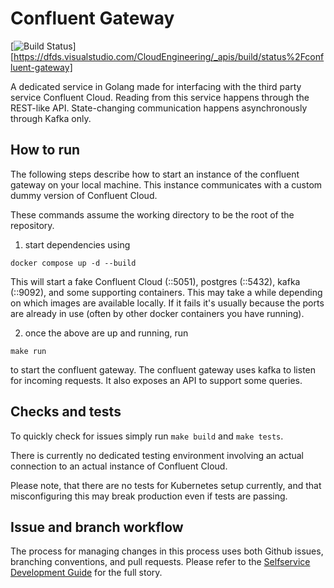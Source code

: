 # Confluent Gateway
[![Build Status](https://dfds.visualstudio.com/CloudEngineering/_apis/build/status%2Fconfluent-gateway)][https://dfds.visualstudio.com/CloudEngineering/_apis/build/status%2Fconfluent-gateway]

A dedicated service in Golang made for interfacing with the third party service Confluent Cloud.
Reading from this service happens through the REST-like API.
State-changing communication happens asynchronously through Kafka only.

## How to run
The following steps describe how to start an instance of the confluent gateway on your local machine.
This instance communicates with a custom dummy version of Confluent Cloud.

These commands assume the working directory to be the root of the repository.

1. start dependencies using
```
docker compose up -d --build
```

This will start a fake Confluent Cloud (::5051), postgres (::5432), kafka (::9092), and some supporting containers.
This may take a while depending on which images are available locally.
If it fails it's usually because the ports are already in use (often by other docker containers you have running).


2. once the above are up and running, run
```
make run
```
to start the confluent gateway.
The confluent gateway uses kafka to listen for incoming requests. It also exposes an API to support some queries.

## Checks and tests
To quickly check for issues simply run ```make build``` and ```make tests```.

There is currently no dedicated testing environment involving an actual connection to an actual instance of Confluent Cloud.

Please note, that there are no tests for Kubernetes setup currently, and that misconfiguring this may break production even if tests are passing.

## Issue and branch workflow
The process for managing changes in this process uses both Github issues, branching conventions, and pull requests.
Please refer to the [Selfservice Development Guide](https://wiki.dfds.cloud/en/ce-private/selfservice/development) for the full story.


